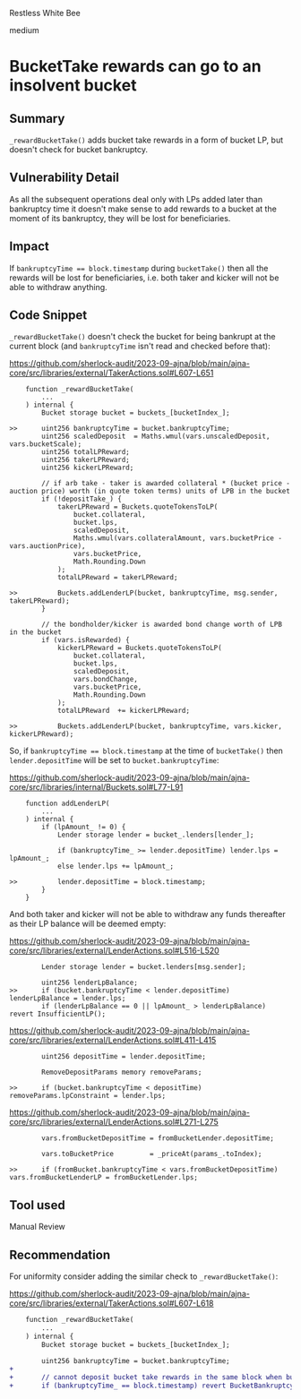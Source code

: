Restless White Bee

medium

# BucketTake rewards can go to an insolvent bucket
## Summary

`_rewardBucketTake()` adds bucket take rewards in a form of bucket LP, but doesn't check for bucket bankruptcy.

## Vulnerability Detail

As all the subsequent operations deal only with LPs added later than bankruptcy time it doesn't make sense to add rewards to a bucket at the moment of its bankruptcy, they will be lost for beneficiaries.

## Impact

If `bankruptcyTime == block.timestamp` during `bucketTake()` then all the rewards will be lost for beneficiaries, i.e. both taker and kicker will not be able to withdraw anything.

## Code Snippet

`_rewardBucketTake()` doesn't check the bucket for being bankrupt at the current block (and `bankruptcyTime` isn't read and checked before that):

https://github.com/sherlock-audit/2023-09-ajna/blob/main/ajna-core/src/libraries/external/TakerActions.sol#L607-L651

```solidity
    function _rewardBucketTake(
        ...
    ) internal {
        Bucket storage bucket = buckets_[bucketIndex_];

>>      uint256 bankruptcyTime = bucket.bankruptcyTime;
        uint256 scaledDeposit  = Maths.wmul(vars.unscaledDeposit, vars.bucketScale);
        uint256 totalLPReward;
        uint256 takerLPReward;
        uint256 kickerLPReward;

        // if arb take - taker is awarded collateral * (bucket price - auction price) worth (in quote token terms) units of LPB in the bucket
        if (!depositTake_) {
            takerLPReward = Buckets.quoteTokensToLP(
                bucket.collateral,
                bucket.lps,
                scaledDeposit,
                Maths.wmul(vars.collateralAmount, vars.bucketPrice - vars.auctionPrice),
                vars.bucketPrice,
                Math.Rounding.Down
            );
            totalLPReward = takerLPReward;

>>          Buckets.addLenderLP(bucket, bankruptcyTime, msg.sender, takerLPReward);
        }

        // the bondholder/kicker is awarded bond change worth of LPB in the bucket
        if (vars.isRewarded) {
            kickerLPReward = Buckets.quoteTokensToLP(
                bucket.collateral,
                bucket.lps,
                scaledDeposit,
                vars.bondChange,
                vars.bucketPrice,
                Math.Rounding.Down
            );
            totalLPReward  += kickerLPReward;

>>          Buckets.addLenderLP(bucket, bankruptcyTime, vars.kicker, kickerLPReward);
```

So, if `bankruptcyTime == block.timestamp` at the time of `bucketTake()` then `lender.depositTime` will be set to `bucket.bankruptcyTime`:

https://github.com/sherlock-audit/2023-09-ajna/blob/main/ajna-core/src/libraries/internal/Buckets.sol#L77-L91

```solidity
    function addLenderLP(
        ...
    ) internal {
        if (lpAmount_ != 0) {
            Lender storage lender = bucket_.lenders[lender_];

            if (bankruptcyTime_ >= lender.depositTime) lender.lps = lpAmount_;
            else lender.lps += lpAmount_;

>>          lender.depositTime = block.timestamp;
        }
    }
```

And both taker and kicker will not be able to withdraw any funds thereafter as their LP balance will be deemed empty:

https://github.com/sherlock-audit/2023-09-ajna/blob/main/ajna-core/src/libraries/external/LenderActions.sol#L516-L520

```solidity
        Lender storage lender = bucket.lenders[msg.sender];

        uint256 lenderLpBalance;
>>      if (bucket.bankruptcyTime < lender.depositTime) lenderLpBalance = lender.lps;
        if (lenderLpBalance == 0 || lpAmount_ > lenderLpBalance) revert InsufficientLP();
```

https://github.com/sherlock-audit/2023-09-ajna/blob/main/ajna-core/src/libraries/external/LenderActions.sol#L411-L415

```solidity
        uint256 depositTime = lender.depositTime;

        RemoveDepositParams memory removeParams;

>>      if (bucket.bankruptcyTime < depositTime) removeParams.lpConstraint = lender.lps;
```

https://github.com/sherlock-audit/2023-09-ajna/blob/main/ajna-core/src/libraries/external/LenderActions.sol#L271-L275

```solidity
        vars.fromBucketDepositTime = fromBucketLender.depositTime;

        vars.toBucketPrice         = _priceAt(params_.toIndex);

>>      if (fromBucket.bankruptcyTime < vars.fromBucketDepositTime) vars.fromBucketLenderLP = fromBucketLender.lps;
```

## Tool used

Manual Review

## Recommendation

For uniformity consider adding the similar check to `_rewardBucketTake()`:

https://github.com/sherlock-audit/2023-09-ajna/blob/main/ajna-core/src/libraries/external/TakerActions.sol#L607-L618

```diff
    function _rewardBucketTake(
        ...
    ) internal {
        Bucket storage bucket = buckets_[bucketIndex_];

        uint256 bankruptcyTime = bucket.bankruptcyTime;
+       
+       // cannot deposit bucket take rewards in the same block when bucket becomes insolvent
+       if (bankruptcyTime_ == block.timestamp) revert BucketBankruptcyBlock();
```